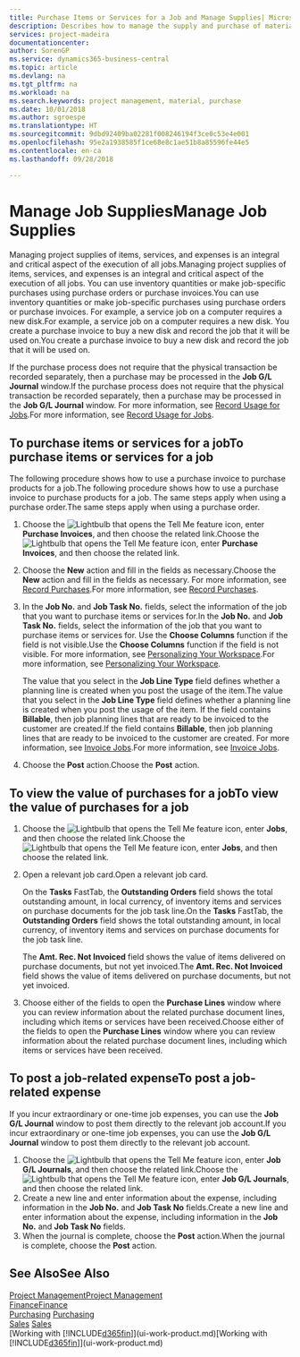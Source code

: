 ```yaml
---
title: Purchase Items or Services for a Job and Manage Supplies| Microsoft Docs
description: Describes how to manage the supply and purchase of material and services to jobs.
services: project-madeira
documentationcenter: 
author: SorenGP
ms.service: dynamics365-business-central
ms.topic: article
ms.devlang: na
ms.tgt_pltfrm: na
ms.workload: na
ms.search.keywords: project management, material, purchase
ms.date: 10/01/2018
ms.author: sgroespe
ms.translationtype: HT
ms.sourcegitcommit: 9dbd92409ba02281f008246194f3ce0c53e4e001
ms.openlocfilehash: 95e2a1938585f1ce68e8c1ae51b8a85596fe44e5
ms.contentlocale: en-ca
ms.lasthandoff: 09/28/2018

---
```

# <a name="manage-job-supplies"></a><span data-ttu-id="c5e4f-103">Manage Job Supplies</span><span class="sxs-lookup"><span data-stu-id="c5e4f-103">Manage Job Supplies</span></span>
<span data-ttu-id="c5e4f-104">Managing project supplies of items, services, and expenses is an integral and critical aspect of the execution of all jobs.</span><span class="sxs-lookup"><span data-stu-id="c5e4f-104">Managing project supplies of items, services, and expenses is an integral and critical aspect of the execution of all jobs.</span></span> <span data-ttu-id="c5e4f-105">You can use inventory quantities or make job-specific purchases using purchase orders or purchase invoices.</span><span class="sxs-lookup"><span data-stu-id="c5e4f-105">You can use inventory quantities or make job-specific purchases using purchase orders or purchase invoices.</span></span> <span data-ttu-id="c5e4f-106">For example, a service job on a computer requires a new disk.</span><span class="sxs-lookup"><span data-stu-id="c5e4f-106">For example, a service job on a computer requires a new disk.</span></span> <span data-ttu-id="c5e4f-107">You create a purchase invoice to buy a new disk and record the job that it will be used on.</span><span class="sxs-lookup"><span data-stu-id="c5e4f-107">You create a purchase invoice to buy a new disk and record the job that it will be used on.</span></span>

<span data-ttu-id="c5e4f-108">If the purchase process does not require that the physical transaction be recorded separately, then a purchase may be processed in the **Job G/L Journal** window.</span><span class="sxs-lookup"><span data-stu-id="c5e4f-108">If the purchase process does not require that the physical transaction be recorded separately, then a purchase may be processed in the **Job G/L Journal** window.</span></span> <span data-ttu-id="c5e4f-109">For more information, see [Record Usage for Jobs](projects-how-record-job-usage.md).</span><span class="sxs-lookup"><span data-stu-id="c5e4f-109">For more information, see [Record Usage for Jobs](projects-how-record-job-usage.md).</span></span>

## <a name="to-purchase-items-or-services-for-a-job"></a><span data-ttu-id="c5e4f-110">To purchase items or services for a job</span><span class="sxs-lookup"><span data-stu-id="c5e4f-110">To purchase items or services for a job</span></span>
<span data-ttu-id="c5e4f-111">The following procedure shows how to use a purchase invoice to purchase products for a job.</span><span class="sxs-lookup"><span data-stu-id="c5e4f-111">The following procedure shows how to use a purchase invoice to purchase products for a job.</span></span> <span data-ttu-id="c5e4f-112">The same steps apply when using a purchase order.</span><span class="sxs-lookup"><span data-stu-id="c5e4f-112">The same steps apply when using a purchase order.</span></span>  

1. <span data-ttu-id="c5e4f-113">Choose the ![Lightbulb that opens the Tell Me feature](media/ui-search/search_small.png "Tell me what you want to do") icon, enter **Purchase Invoices**, and then choose the related link.</span><span class="sxs-lookup"><span data-stu-id="c5e4f-113">Choose the ![Lightbulb that opens the Tell Me feature](media/ui-search/search_small.png "Tell me what you want to do") icon, enter **Purchase Invoices**, and then choose the related link.</span></span>  
2. <span data-ttu-id="c5e4f-114">Choose the **New** action and fill in the fields as necessary.</span><span class="sxs-lookup"><span data-stu-id="c5e4f-114">Choose the **New** action and fill in the fields as necessary.</span></span> <span data-ttu-id="c5e4f-115">For more information, see [Record Purchases](purchasing-how-record-purchases.md).</span><span class="sxs-lookup"><span data-stu-id="c5e4f-115">For more information, see [Record Purchases](purchasing-how-record-purchases.md).</span></span>
3. <span data-ttu-id="c5e4f-116">In the **Job No.** and **Job Task No.** fields, select the information of the job that you want to purchase items or services for.</span><span class="sxs-lookup"><span data-stu-id="c5e4f-116">In the **Job No.** and **Job Task No.** fields, select the information of the job that you want to purchase items or services for.</span></span> <span data-ttu-id="c5e4f-117">Use the **Choose Columns** function if the field is not visible.</span><span class="sxs-lookup"><span data-stu-id="c5e4f-117">Use the **Choose Columns** function if the field is not visible.</span></span> <span data-ttu-id="c5e4f-118">For more information, see [Personalizing Your Workspace](ui-personalization-user.md).</span><span class="sxs-lookup"><span data-stu-id="c5e4f-118">For more information, see [Personalizing Your Workspace](ui-personalization-user.md).</span></span>

    <span data-ttu-id="c5e4f-119">The value that you select in the **Job Line Type** field defines whether a planning line is created when you post the usage of the item.</span><span class="sxs-lookup"><span data-stu-id="c5e4f-119">The value that you select in the **Job Line Type** field defines whether a planning line is created when you post the usage of the item.</span></span> <span data-ttu-id="c5e4f-120">If the field contains **Billable**, then job planning lines that are ready to be invoiced to the customer are created.</span><span class="sxs-lookup"><span data-stu-id="c5e4f-120">If the field contains **Billable**, then job planning lines that are ready to be invoiced to the customer are created.</span></span> <span data-ttu-id="c5e4f-121">For more information, see [Invoice Jobs](projects-how-invoice-jobs.md).</span><span class="sxs-lookup"><span data-stu-id="c5e4f-121">For more information, see [Invoice Jobs](projects-how-invoice-jobs.md).</span></span>
4. <span data-ttu-id="c5e4f-122">Choose the **Post** action.</span><span class="sxs-lookup"><span data-stu-id="c5e4f-122">Choose the **Post** action.</span></span>

## <a name="to-view-the-value-of-purchases-for-a-job"></a><span data-ttu-id="c5e4f-123">To view the value of purchases for a job</span><span class="sxs-lookup"><span data-stu-id="c5e4f-123">To view the value of purchases for a job</span></span>
1. <span data-ttu-id="c5e4f-124">Choose the ![Lightbulb that opens the Tell Me feature](media/ui-search/search_small.png "Tell me what you want to do") icon, enter **Jobs**, and then choose the related link.</span><span class="sxs-lookup"><span data-stu-id="c5e4f-124">Choose the ![Lightbulb that opens the Tell Me feature](media/ui-search/search_small.png "Tell me what you want to do") icon, enter **Jobs**, and then choose the related link.</span></span>
2. <span data-ttu-id="c5e4f-125">Open a relevant job card.</span><span class="sxs-lookup"><span data-stu-id="c5e4f-125">Open a relevant job card.</span></span>

    <span data-ttu-id="c5e4f-126">On the **Tasks** FastTab, the **Outstanding Orders** field shows the total outstanding amount, in local currency, of inventory items and services on purchase documents for the job task line.</span><span class="sxs-lookup"><span data-stu-id="c5e4f-126">On the **Tasks** FastTab, the **Outstanding Orders** field shows the total outstanding amount, in local currency, of inventory items and services on purchase documents for the job task line.</span></span>  

    <span data-ttu-id="c5e4f-127">The **Amt. Rec. Not Invoiced** field shows the value of items delivered on purchase documents, but not yet invoiced.</span><span class="sxs-lookup"><span data-stu-id="c5e4f-127">The **Amt. Rec. Not Invoiced** field shows the value of items delivered on purchase documents, but not yet invoiced.</span></span>  
3. <span data-ttu-id="c5e4f-128">Choose either of the fields to open the **Purchase Lines** window where you can review information about the related purchase document lines, including which items or services have been received.</span><span class="sxs-lookup"><span data-stu-id="c5e4f-128">Choose either of the fields to open the **Purchase Lines** window where you can review information about the related purchase document lines, including which items or services have been received.</span></span>

## <a name="to-post-a-job-related-expense"></a><span data-ttu-id="c5e4f-129">To post a job-related expense</span><span class="sxs-lookup"><span data-stu-id="c5e4f-129">To post a job-related expense</span></span>
<span data-ttu-id="c5e4f-130">If you incur extraordinary or one-time job expenses, you can use the **Job G/L Journal** window to post them directly to the relevant job account.</span><span class="sxs-lookup"><span data-stu-id="c5e4f-130">If you incur extraordinary or one-time job expenses, you can use the **Job G/L Journal** window to post them directly to the relevant job account.</span></span>

1. <span data-ttu-id="c5e4f-131">Choose the ![Lightbulb that opens the Tell Me feature](media/ui-search/search_small.png "Tell me what you want to do") icon, enter **Job G/L Journals**, and then choose the related link.</span><span class="sxs-lookup"><span data-stu-id="c5e4f-131">Choose the ![Lightbulb that opens the Tell Me feature](media/ui-search/search_small.png "Tell me what you want to do") icon, enter **Job G/L Journals**, and then choose the related link.</span></span>  
2. <span data-ttu-id="c5e4f-132">Create a new line and enter information about the expense, including information in the **Job No.** and **Job Task No** fields.</span><span class="sxs-lookup"><span data-stu-id="c5e4f-132">Create a new line and enter information about the expense, including information in the **Job No.** and **Job Task No** fields.</span></span>  
3. <span data-ttu-id="c5e4f-133">When the journal is complete, choose the **Post** action.</span><span class="sxs-lookup"><span data-stu-id="c5e4f-133">When the journal is complete, choose the **Post** action.</span></span>

## <a name="see-also"></a><span data-ttu-id="c5e4f-134">See Also</span><span class="sxs-lookup"><span data-stu-id="c5e4f-134">See Also</span></span>
[<span data-ttu-id="c5e4f-135">Project Management</span><span class="sxs-lookup"><span data-stu-id="c5e4f-135">Project Management</span></span>](projects-manage-projects.md)  
[<span data-ttu-id="c5e4f-136">Finance</span><span class="sxs-lookup"><span data-stu-id="c5e4f-136">Finance</span></span>](finance.md)  
<span data-ttu-id="c5e4f-137">[Purchasing](purchasing-manage-purchasing.md)       </span><span class="sxs-lookup"><span data-stu-id="c5e4f-137">[Purchasing](purchasing-manage-purchasing.md)       </span></span>  
<span data-ttu-id="c5e4f-138">[Sales](sales-manage-sales.md)    </span><span class="sxs-lookup"><span data-stu-id="c5e4f-138">[Sales](sales-manage-sales.md)    </span></span>  
<span data-ttu-id="c5e4f-139">[Working with [!INCLUDE[d365fin](includes/d365fin_md.md)]](ui-work-product.md)</span><span class="sxs-lookup"><span data-stu-id="c5e4f-139">[Working with [!INCLUDE[d365fin](includes/d365fin_md.md)]](ui-work-product.md)</span></span>  

